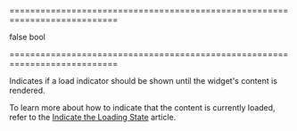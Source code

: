 <!--**
/*-------------------------------------------
    Auto-generated file. Do not modify.
-------------------------------------------

**-->
===========================================================================
<!--default-->false<!--/default-->
<!--type-->bool<!--/type-->
===========================================================================

<!--shortDescription-->
Indicates if a load indicator should be shown until the widget's content is rendered.
<!--/shortDescription-->

<!--fullDescription-->
To learn more about how to indicate that the content is currently loaded, refer to the [Indicate the Loading State](/Documentation/Guide/Widgets/DeferRendering/Indicate_the_Loading_State/) article.
<!--/fullDescription-->